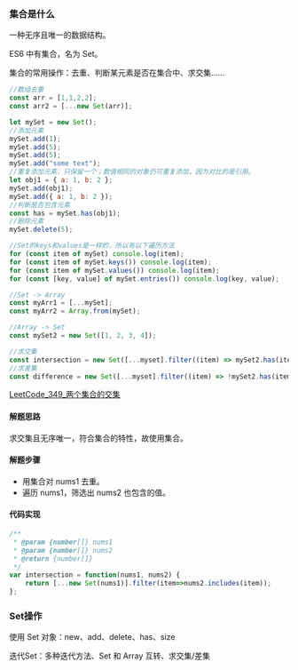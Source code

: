 ### 集合是什么

一种无序且唯一的数据结构。

ES6 中有集合，名为 Set。

集合的常用操作：去重、判断某元素是否在集合中、求交集......



```javascript
//数组去重
const arr = [1,1,2,2];
const arr2 = [...new Set(arr)];

let mySet = new Set();
//添加元素
mySet.add(1);
mySet.add(5);
mySet.add(5);
mySet.add("some text");
//重复添加元素，只保留一个；数值相同的对象仍可重复添加，因为对比的是引用。
let obj1 = { a: 1, b: 2 };
mySet.add(obj1);
mySet.add({ a: 1, b: 2 });
//判断是否包含元素
const has = mySet.has(obj1);
//删除元素
mySet.delete(5);

//Set的keys和values是一样的，所以有以下遍历方法
for (const item of mySet) console.log(item);
for (const item of mySet.keys()) console.log(item);
for (const item of mySet.values()) console.log(item);
for (const [key, value] of mySet.entries()) console.log(key, value);

//Set -> Array
const myArr1 = [...mySet];
const myArr2 = Array.from(mySet);

//Array -> Set
const mySet2 = new Set([1, 2, 3, 4]);

//求交集
const intersection = new Set([...myset].filter((item) => mySet2.has(item)));
//求差集
const difference = new Set([...myset].filter((item) => !mySet2.has(item)));
```

[LeetCode_349_两个集合的交集](https://leetcode-cn.com/problems/intersection-of-two-arrays/)

#### 解题思路

求交集且无序唯一，符合集合的特性，故使用集合。

#### 解题步骤

- 用集合对 nums1 去重。
- 遍历 nums1，筛选出 nums2 也包含的值。

#### 代码实现

```javascript
/**
 * @param {number[]} nums1
 * @param {number[]} nums2
 * @return {number[]}
 */
var intersection = function(nums1, nums2) {
    return [...new Set(nums1)].filter(item=>nums2.includes(item));
};
```



### Set操作

使用 Set 对象：new、add、delete、has、size

迭代Set：多种迭代方法、Set 和 Array 互转、求交集/差集

#### 

